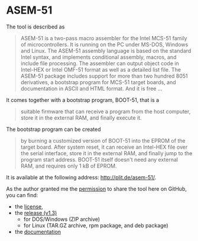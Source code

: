 
# ASEM-51

The tool is described as

> ASEM-51 is a two-pass macro assembler for the Intel MCS-51 family of microcontrollers.
> It is running on the PC under MS-DOS, Windows and Linux.
> The ASEM-51 assembly language is based on the standard Intel syntax, and implements conditional assembly, macros, and include file processing.
> The assembler can output object code in Intel-HEX or Intel OMF-51 format as well as a detailed list file.
> The ASEM-51 package includes support for more than two hundred 8051 derivatives, a bootstrap program for MCS-51 target boards, and documentation in ASCII and HTML format.
> And it is free ... 


It comes together with a bootstrap program, BOOT-51, that is a

> suitable firmware that can receive a program from the host computer, store it in the external RAM, and finally execute it.

The bootstrap program can be created

> by burning a customized version of BOOT-51 into the EPROM of the target board. After system reset, it can receive an Intel-HEX file over the serial interface, store it in the external RAM, and finally jump to the program start address.
> BOOT-51 itself doesn't need any external RAM, and requires only 1 kB of EPROM.


It is available at the following address: http://plit.de/asem-51/.

As the author granted me the [permission](./PERMISSION.md) to share the tool here on GitHub, you can find:

- the [license](./LICENSE.md),
- the [release (v1.3)](./releases/v1.3/)
    - for DOS/Windows (ZIP archive)
    - for Linux (TAR.GZ archive, rpm package, and deb package)
- the [documentation](./doc)
